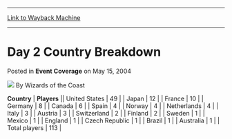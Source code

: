 
---
[Link to Wayback Machine](https://web.archive.org/web/20220120002547/https://magic.wizards.com/en/articles/archive/event-coverage/day-2-country-breakdown-2004-05-15)

[_metadata_:author]:- "Wizards of the Coast"
[_metadata_:description]:- "CountryPlayersUnited States49Japan12France10Germany8Canada6Spain4Norway4Netherlands4Italy3Austria3Switzerland2Finland2Sweden1Mexico1England1Czech Republic1Brazil1Australia1Total players113"
[_metadata_:generator]:- "Drupal 7 (http://drupal.org)"
[_metadata_:node]:- "546891"
[_metadata_:publish_date]:- "2004-05-15"
[_metadata_:source]:- "div-main-content"
[_metadata_:title]:- "Day 2 Country Breakdown"
[_metadata_:wayback_capture_timestamp]:- "2022-01-20 00:25:47"
[_metadata_:wayback_raw_url]:- "https://web.archive.org/web/20220120002547id_/https://magic.wizards.com/en/articles/archive/event-coverage/day-2-country-breakdown-2004-05-15"
[_metadata_:wayback_url]:- "https://magic.wizards.com/en/articles/archive/event-coverage/day-2-country-breakdown-2004-05-15"
---


Day 2 Country Breakdown
=======================



 Posted in **Event Coverage**
 on May 15, 2004 






![](https://media.magic.wizards.com/styles/auth_small/public/images/person/wizards_author.jpg)
By Wizards of the Coast













 **Country** | **Players** || United States | 49 |
| Japan | 12 |
| France | 10 |
| Germany | 8 |
| Canada | 6 |
| Spain | 4 |
| Norway | 4 |
| Netherlands | 4 |
| Italy | 3 |
| Austria | 3 |
| Switzerland | 2 |
| Finland | 2 |
| Sweden | 1 |
| Mexico | 1 |
| England | 1 |
| Czech Republic | 1 |
| Brazil | 1 |
| Australia | 1 |
| Total players | 113 |








